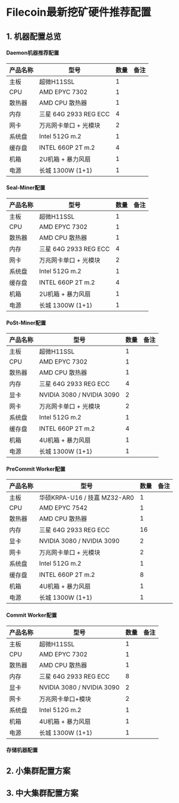 # Filecoin最新挖矿硬件推荐配置

## 1. 机器配置总览

#### Daemon机器推荐配置
|产品名称|型号|数量|备注|
|------|-----------------------|-----|---------|
| 主板 | 超微H11SSL | 1 ||
| CPU | AMD EPYC 7302 | 1 ||
| 散热器 | AMD CPU 散热器 | 1 ||
| 内存 | 三星 64G 2933 REG ECC| 4 ||
| 网卡 | 万兆网卡单口 + 光模块| 2 ||
| 系统盘 | Intel 512G m.2 | 1 ||
| 缓存盘 | INTEL 660P 2T m.2| 4 ||
| 机箱 | 2U机箱 + 暴力风扇 | 1 ||
| 电源 | 长城 1300W (1+1) | 1 ||

#### Seal-Miner配置
|产品名称|型号|数量|备注|
|------|-----------------------|-----|---------|
| 主板 | 超微H11SSL  | 1 ||
| CPU | AMD EPYC 7302  | 1 ||
| 散热器 | AMD CPU 散热器  | 1 ||
| 内存 | 三星 64G 2933 REG ECC | 4 ||
| 网卡 | 万兆网卡单口 + 光模块 | 2 ||
| 系统盘 | Intel 512G m.2  | 1 ||
| 缓存盘 | INTEL 660P 2T m.2 | 4 ||
| 机箱 | 2U机箱 + 暴力风扇  | 1 ||
| 电源 | 长城 1300W (1+1)  | 1 ||

#### PoSt-Miner配置
|产品名称|型号|数量|备注|
|------|-----------------------|-----|---------|
| 主板 | 超微H11SSL | 1 ||
| CPU | AMD EPYC 7302 | 1 ||
| 散热器 | AMD CPU 散热器 | 1 ||
| 内存 | 三星 64G 2933 REG ECC | 4 ||
| 显卡| NVIDIA 3080 / NVIDIA 3090 | 2 ||
| 网卡 | 万兆网卡单口 + 光模块 | 2 ||
| 系统盘 | Intel 512G m.2 | 1 ||
| 缓存盘 | INTEL 660P 2T m.2 | 4 ||
| 机箱 | 4U机箱 + 暴力风扇 | 1 ||
| 电源 | 长城 1300W (1+1) | 1 ||

#### PreCommit Worker配置
|产品名称|型号|数量|备注|
|------|-----------------------|-----|---------|
| 主板 | 华硕KRPA-U16 / 技嘉 MZ32-AR0 | 1 ||
| CPU | AMD EPYC 7542 | 1 ||
| 散热器 | AMD CPU 散热器 | 1 ||
| 内存 | 三星 64G 2933 REG ECC | 16 ||
| 显卡| NVIDIA 3080 / NVIDIA 3090 | 2 ||
| 网卡 | 万兆网卡单口 + 光模块 | 2 ||
| 系统盘 | Intel 512G m.2 | 1 ||
| 缓存盘 | INTEL 660P 2T m.2 |8||
| 机箱 | 4U机箱 + 暴力风扇 | 1 ||
| 电源 | 长城 1300W (1+1) | 1 ||

#### Commit Worker配置
|产品名称|型号|数量|备注|
|------|-----------------------|-----|---------|
| 主板 | 超微H11SSL | 1 ||
| CPU | AMD EPYC 7302 | 1 ||
| 散热器 | AMD CPU 散热器 | 1 ||
| 内存 | 三星 64G 2933 REG ECC | 8 ||
| 显卡 | NVIDIA 3080 / NVIDIA 3090 | 2 ||
| 网卡 | 万兆网卡单口+模块 | 2 ||
| 系统盘 | Intel 512G m.2 | 1 ||
| 机箱 | 4U机箱 + 暴力风扇 | 1 ||
| 电源 | 长城 1300W (1+1) | 1 ||

#### 存储机器配置

## 2. 小集群配置方案

## 3. 中大集群配置方案